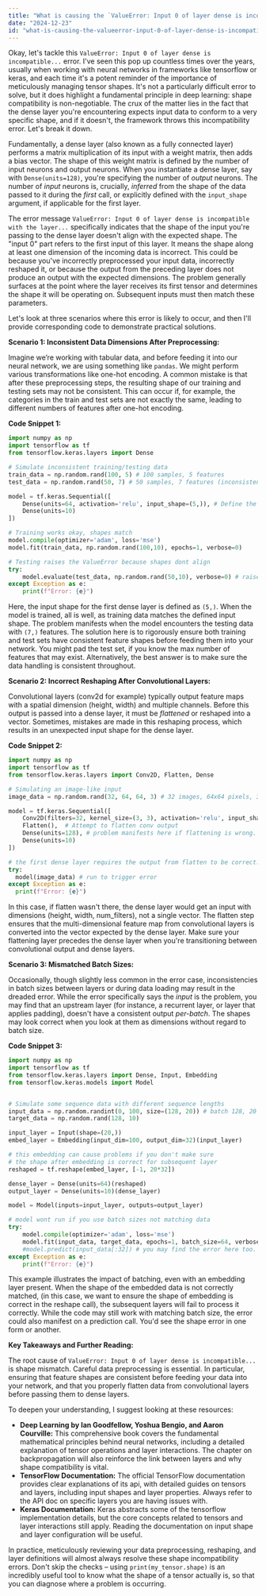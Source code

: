 ```yaml
---
title: "What is causing the `ValueError: Input 0 of layer dense is incompatible...` error?"
date: "2024-12-23"
id: "what-is-causing-the-valueerror-input-0-of-layer-dense-is-incompatible-error"
---
```


Okay, let's tackle this `ValueError: Input 0 of layer dense is incompatible...` error. I've seen this pop up countless times over the years, usually when working with neural networks in frameworks like tensorflow or keras, and each time it's a potent reminder of the importance of meticulously managing tensor shapes. It's not a particularly difficult error to solve, but it does highlight a fundamental principle in deep learning: shape compatibility is non-negotiable. The crux of the matter lies in the fact that the dense layer you're encountering expects input data to conform to a very specific shape, and if it doesn't, the framework throws this incompatibility error. Let's break it down.

Fundamentally, a dense layer (also known as a fully connected layer) performs a matrix multiplication of its input with a weight matrix, then adds a bias vector. The shape of this weight matrix is defined by the number of input neurons and output neurons. When you instantiate a dense layer, say with `Dense(units=128)`, you're specifying the number of *output* neurons. The number of *input* neurons is, crucially, *inferred* from the shape of the data passed to it during the *first* call, or explicitly defined with the `input_shape` argument, if applicable for the first layer.

The error message `ValueError: Input 0 of layer dense is incompatible with the layer...` specifically indicates that the shape of the input you're passing to the dense layer doesn't align with the expected shape. The "input 0" part refers to the first input of this layer. It means the shape along at least one dimension of the incoming data is incorrect. This could be because you've incorrectly preprocessed your input data, incorrectly reshaped it, or because the output from the preceding layer does not produce an output with the expected dimensions. The problem generally surfaces at the point where the layer receives its first tensor and determines the shape it will be operating on. Subsequent inputs must then match these parameters.

Let's look at three scenarios where this error is likely to occur, and then I'll provide corresponding code to demonstrate practical solutions.

**Scenario 1: Inconsistent Data Dimensions After Preprocessing:**

Imagine we’re working with tabular data, and before feeding it into our neural network, we are using something like `pandas`. We might perform various transformations like one-hot encoding. A common mistake is that after these preprocessing steps, the resulting shape of our training and testing sets may not be consistent. This can occur if, for example, the categories in the train and test sets are not exactly the same, leading to different numbers of features after one-hot encoding.

**Code Snippet 1:**

```python
import numpy as np
import tensorflow as tf
from tensorflow.keras.layers import Dense

# Simulate inconsistent training/testing data
train_data = np.random.rand(100, 5) # 100 samples, 5 features
test_data = np.random.rand(50, 7) # 50 samples, 7 features (inconsistent)

model = tf.keras.Sequential([
    Dense(units=64, activation='relu', input_shape=(5,)), # Define the expected shape
    Dense(units=10)
])

# Training works okay, shapes match
model.compile(optimizer='adam', loss='mse')
model.fit(train_data, np.random.rand(100,10), epochs=1, verbose=0)

# Testing raises the ValueError because shapes dont align
try:
    model.evaluate(test_data, np.random.rand(50,10), verbose=0) # raises error
except Exception as e:
    print(f"Error: {e}")
```

Here, the input shape for the first dense layer is defined as `(5,)`. When the model is trained, all is well, as training data matches the defined input shape. The problem manifests when the model encounters the testing data with `(7,)` features. The solution here is to rigorously ensure both training and test sets have consistent feature shapes before feeding them into your network. You might pad the test set, if you know the max number of features that may exist. Alternatively, the best answer is to make sure the data handling is consistent throughout.

**Scenario 2: Incorrect Reshaping After Convolutional Layers:**

Convolutional layers (conv2d for example) typically output feature maps with a spatial dimension (height, width) and multiple channels. Before this output is passed into a dense layer, it must be *flattened* or reshaped into a vector. Sometimes, mistakes are made in this reshaping process, which results in an unexpected input shape for the dense layer.

**Code Snippet 2:**
```python
import numpy as np
import tensorflow as tf
from tensorflow.keras.layers import Conv2D, Flatten, Dense

# Simulating an image-like input
image_data = np.random.rand(32, 64, 64, 3) # 32 images, 64x64 pixels, 3 channels

model = tf.keras.Sequential([
    Conv2D(filters=32, kernel_size=(3, 3), activation='relu', input_shape=(64, 64, 3)),
    Flatten(),  # Attempt to flatten conv output
    Dense(units=128), # problem manifests here if flattening is wrong.
    Dense(units=10)
])

# the first dense layer requires the output from flatten to be correct.
try:
  model(image_data) # run to trigger error
except Exception as e:
  print(f"Error: {e}")
```

In this case, if flatten wasn't there, the dense layer would get an input with dimensions (height, width, num_filters), not a single vector. The flatten step ensures that the multi-dimensional feature map from convolutional layers is converted into the vector expected by the dense layer. Make sure your flattening layer precedes the dense layer when you're transitioning between convolutional output and dense layers.

**Scenario 3: Mismatched Batch Sizes:**

Occasionally, though slightly less common in the error case, inconsistencies in batch sizes between layers or during data loading may result in the dreaded error. While the error specifically says the *input* is the problem, you may find that an upstream layer (for instance, a recurrent layer, or layer that applies padding), doesn't have a consistent output *per-batch*. The shapes may look correct when you look at them as dimensions without regard to batch size.

**Code Snippet 3:**
```python
import numpy as np
import tensorflow as tf
from tensorflow.keras.layers import Dense, Input, Embedding
from tensorflow.keras.models import Model


# Simulate some sequence data with different sequence lengths
input_data = np.random.randint(0, 100, size=(128, 20)) # batch 128, 20 length sequences
target_data = np.random.rand(128, 10)

input_layer = Input(shape=(20,))
embed_layer = Embedding(input_dim=100, output_dim=32)(input_layer)

# this embedding can cause problems if you don't make sure
# the shape after embedding is correct for subsequent layer
reshaped = tf.reshape(embed_layer, [-1, 20*32])

dense_layer = Dense(units=64)(reshaped)
output_layer = Dense(units=10)(dense_layer)

model = Model(inputs=input_layer, outputs=output_layer)

# model wont run if you use batch sizes not matching data
try:
    model.compile(optimizer='adam', loss='mse')
    model.fit(input_data, target_data, epochs=1, batch_size=64, verbose=0)
    #model.predict(input_data[:32]) # you may find the error here too.
except Exception as e:
    print(f"Error: {e}")
```

This example illustrates the impact of batching, even with an embedding layer present. When the shape of the embedded data is not correctly matched, (in this case, we want to ensure the shape of embedding is correct in the reshape call), the subsequent layers will fail to process it correctly. While the code may still work with matching batch size, the error could also manifest on a prediction call. You'd see the shape error in one form or another.

**Key Takeaways and Further Reading:**

The root cause of `ValueError: Input 0 of layer dense is incompatible...` is shape mismatch. Careful data preprocessing is essential. In particular, ensuring that feature shapes are consistent before feeding your data into your network, and that you properly flatten data from convolutional layers before passing them to dense layers.

To deepen your understanding, I suggest looking at these resources:

*   **Deep Learning by Ian Goodfellow, Yoshua Bengio, and Aaron Courville:** This comprehensive book covers the fundamental mathematical principles behind neural networks, including a detailed explanation of tensor operations and layer interactions. The chapter on backpropagation will also reinforce the link between layers and why shape compatibility is vital.
*   **TensorFlow Documentation:** The official TensorFlow documentation provides clear explanations of its api, with detailed guides on tensors and layers, including input shapes and layer properties. Always refer to the API doc on specific layers you are having issues with.
*   **Keras Documentation:** Keras abstracts some of the tensorflow implementation details, but the core concepts related to tensors and layer interactions still apply. Reading the documentation on input shape and layer configuration will be useful.

In practice, meticulously reviewing your data preprocessing, reshaping, and layer definitions will almost always resolve these shape incompatibility errors. Don't skip the checks – using `print(my_tensor.shape)` is an incredibly useful tool to know what the shape of a tensor actually is, so that you can diagnose where a problem is occurring.
